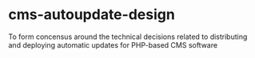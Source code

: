 # cms-autoupdate-design
To form concensus around the technical decisions related to distributing and deploying automatic updates for PHP-based CMS software

